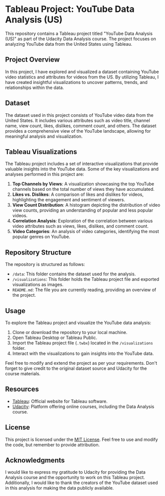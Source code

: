 # Tableau Project: YouTube Data Analysis (US)

This repository contains a Tableau project titled "YouTube Data Analysis (US)" as part of the Udacity Data Analysis course. The project focuses on analyzing YouTube data from the United States using Tableau.

## Project Overview

In this project, I have explored and visualized a dataset containing YouTube video statistics and attributes for videos from the US. By utilizing Tableau, I have created insightful visualizations to uncover patterns, trends, and relationships within the data.

## Dataset

The dataset used in this project consists of YouTube video data from the United States. It includes various attributes such as video title, channel name, view count, likes, dislikes, comment count, and others. The dataset provides a comprehensive view of the YouTube landscape, allowing for meaningful analysis and visualization.

## Tableau Visualizations

The Tableau project includes a set of interactive visualizations that provide valuable insights into the YouTube data. Some of the key visualizations and analyses performed in this project are:

1. **Top Channels by Views**: A visualization showcasing the top YouTube channels based on the total number of views they have accumulated.
2. **Likes vs. Dislikes**: A comparison of likes and dislikes for videos, highlighting the engagement and sentiment of viewers.
3. **View Count Distribution**: A histogram depicting the distribution of video view counts, providing an understanding of popular and less popular videos.
4. **Correlation Analysis**: Exploration of the correlation between various video attributes such as views, likes, dislikes, and comment count.
5. **Video Categories**: An analysis of video categories, identifying the most popular genres on YouTube.

## Repository Structure

The repository is structured as follows:

- `/data`: This folder contains the dataset used for the analysis.
- `/visualizations`: This folder holds the Tableau project file and exported visualizations as images.
- `README.md`: The file you are currently reading, providing an overview of the project.

## Usage

To explore the Tableau project and visualize the YouTube data analysis:

1. Clone or download the repository to your local machine.
2. Open Tableau Desktop or Tableau Public.
3. Import the Tableau project file (`.twbx`) located in the `/visualizations` folder.
4. Interact with the visualizations to gain insights into the YouTube data.

Feel free to modify and extend the project as per your requirements. Don't forget to give credit to the original dataset source and Udacity for the course materials.

## Resources

- [Tableau](https://www.tableau.com/): Official website for Tableau software.
- [Udacity](https://www.udacity.com/): Platform offering online courses, including the Data Analysis course.

## License

This project is licensed under the [MIT License](LICENSE). Feel free to use and modify the code, but remember to provide attribution.

## Acknowledgments

I would like to express my gratitude to Udacity for providing the Data Analysis course and the opportunity to work on this Tableau project. Additionally, I would like to thank the creators of the YouTube dataset used in this analysis for making the data publicly available.